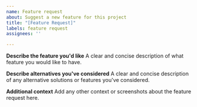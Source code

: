 ```yaml
---
name: Feature request
about: Suggest a new feature for this project
title: "[Feature Request]"
labels: feature request
assignees: ''

---
```


**Describe the feature you'd like**
A clear and concise description of what feature you would like to have.

**Describe alternatives you've considered**
A clear and concise description of any alternative solutions or features you've considered.

**Additional context**
Add any other context or screenshots about the feature request here.
